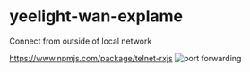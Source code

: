 # yeelight-wan-explame
Connect from outside of local network

https://www.npmjs.com/package/telnet-rxjs
![port forwarding](https://i.imgur.com/DEP8gmT.png)
